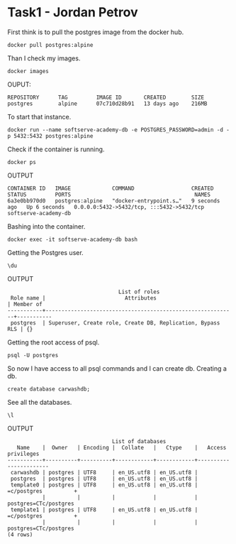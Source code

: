 # Task1 - Jordan Petrov

First think is to pull the postgres image from the docker hub.
```
docker pull postgres:alpine
```
Than I check my images.
```
docker images
```
OUPUT:
```
REPOSITORY      TAG         IMAGE ID       CREATED        SIZE
postgres        alpine      07c710d28b91   13 days ago    216MB
```
To start that instance.
```
docker run --name softserve-academy-db -e POSTGRES_PASSWORD=admin -d -p 5432:5432 postgres:alpine
```
Check if the container is running.
```
docker ps
```
OUTPUT
```
CONTAINER ID   IMAGE             COMMAND                  CREATED         STATUS         PORTS                                       NAMES
6a3e0bb970d0   postgres:alpine   "docker-entrypoint.s…"   9 seconds ago   Up 6 seconds   0.0.0.0:5432->5432/tcp, :::5432->5432/tcp   softserve-academy-db
```
Bashing into the container.
```
docker exec -it softserve-academy-db bash
```
Getting the Postgres user.
```
\du
```
OUTPUT
```
                                   List of roles
 Role name |                         Attributes                         | Member of 
-----------+------------------------------------------------------------+-----------
 postgres  | Superuser, Create role, Create DB, Replication, Bypass RLS | {}

```
Getting the root access of psql.
```
psql -U postgres
```
So now I have access to all psql commands and I can create db.
Creating a db.
```
create database carwashdb;
```
See all the databases.
```
\l
```
OUTPUT
```
                                 List of databases
   Name    |  Owner   | Encoding |  Collate   |   Ctype    |   Access privileges   
-----------+----------+----------+------------+------------+-----------------------
 carwashdb | postgres | UTF8     | en_US.utf8 | en_US.utf8 | 
 postgres  | postgres | UTF8     | en_US.utf8 | en_US.utf8 | 
 template0 | postgres | UTF8     | en_US.utf8 | en_US.utf8 | =c/postgres          +
           |          |          |            |            | postgres=CTc/postgres
 template1 | postgres | UTF8     | en_US.utf8 | en_US.utf8 | =c/postgres          +
           |          |          |            |            | postgres=CTc/postgres
(4 rows)

```
